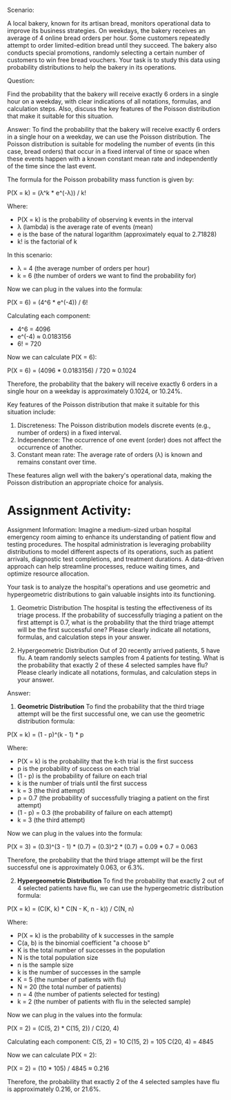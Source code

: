 Scenario:

A local bakery, known for its artisan bread, monitors operational data to improve its business strategies. On weekdays, the bakery receives an average of 4 online bread orders per hour. Some customers repeatedly attempt to order limited-edition bread until they succeed. The bakery also conducts special promotions, randomly selecting a certain number of customers to win free bread vouchers. Your task is to study this data using probability distributions to help the bakery in its operations.

Question:

Find the probability that the bakery will receive exactly 6 orders in a single hour on a weekday, with clear indications of all notations, formulas, and calculation steps. Also, discuss the key features of the Poisson distribution that make it suitable for this situation.


Answer:
To find the probability that the bakery will receive exactly 6 orders in a single hour on a weekday, we can use the Poisson distribution. The Poisson distribution is suitable for modeling the number of events (in this case, bread orders) that occur in a fixed interval of time or space when these events happen with a known constant mean rate and independently of the time since the last event.

The formula for the Poisson probability mass function is given by:

P(X = k) = (λ^k * e^(-λ)) / k!

Where:
- P(X = k) is the probability of observing k events in the interval
- λ (lambda) is the average rate of events (mean)
- e is the base of the natural logarithm (approximately equal to 2.71828)
- k! is the factorial of k

In this scenario:
- λ = 4 (the average number of orders per hour)
- k = 6 (the number of orders we want to find the probability for)

Now we can plug in the values into the formula:

P(X = 6) = (4^6 * e^(-4)) / 6!

Calculating each component:
- 4^6 = 4096
- e^(-4) ≈ 0.0183156
- 6! = 720

Now we can calculate P(X = 6):

P(X = 6) = (4096 * 0.0183156) / 720
          ≈ 0.1024

Therefore, the probability that the bakery will receive exactly 6 orders in a single hour on a weekday is approximately 0.1024, or 10.24%.

Key features of the Poisson distribution that make it suitable for this situation include:
1. Discreteness: The Poisson distribution models discrete events (e.g., number of orders) in a fixed interval.
2. Independence: The occurrence of one event (order) does not affect the occurrence of another.
3. Constant mean rate: The average rate of orders (λ) is known and remains constant over time.

These features align well with the bakery's operational data, making the Poisson distribution an appropriate choice for analysis.



# Assignment Activity:
Assignment Information:
Imagine a medium-sized urban hospital emergency room aiming to enhance its understanding of patient flow and testing procedures. The hospital administration is leveraging probability distributions to model different aspects of its operations, such as patient arrivals, diagnostic test completions, and treatment durations. A data-driven approach can help streamline processes, reduce waiting times, and optimize resource allocation. 

Your task is to analyze the hospital's operations and use geometric and hypergeometric distributions to gain valuable insights into its functioning. 

1. Geometric Distribution
The hospital is testing the effectiveness of its triage process. If the probability of successfully triaging a patient on the first attempt is 0.7, what is the probability that the third triage attempt will be the first successful one? Please clearly indicate all notations, formulas, and calculation steps in your answer. 

2. Hypergeometric Distribution
Out of 20 recently arrived patients, 5 have flu. A team randomly selects samples from 4 patients for testing. What is the probability that exactly 2 of these 4 selected samples have flu? Please clearly indicate all notations, formulas, and calculation steps in your answer. 


Answer:
1. **Geometric Distribution**
To find the probability that the third triage attempt will be the first successful one, we can use the geometric distribution formula:

P(X = k) = (1 - p)^(k - 1) * p

Where:
- P(X = k) is the probability that the k-th trial is the first success
- p is the probability of success on each trial
- (1 - p) is the probability of failure on each trial
- k is the number of trials until the first success
- k = 3 (the third attempt)
- p = 0.7 (the probability of successfully triaging a patient on the first attempt)
- (1 - p) = 0.3 (the probability of failure on each attempt)
- k = 3 (the third attempt)

Now we can plug in the values into the formula:

P(X = 3) = (0.3)^(3 - 1) * (0.7)
          = (0.3)^2 * (0.7)
          = 0.09 * 0.7
          = 0.063

Therefore, the probability that the third triage attempt will be the first successful one is approximately 0.063, or 6.3%.

2. **Hypergeometric Distribution**
To find the probability that exactly 2 out of 4 selected patients have flu, we can use the hypergeometric distribution formula:

P(X = k) = (C(K, k) * C(N - K, n - k)) / C(N, n)

Where:
- P(X = k) is the probability of k successes in the sample
- C(a, b) is the binomial coefficient "a choose b"
- K is the total number of successes in the population
- N is the total population size
- n is the sample size
- k is the number of successes in the sample
- K = 5 (the number of patients with flu)
- N = 20 (the total number of patients)
- n = 4 (the number of patients selected for testing)
- k = 2 (the number of patients with flu in the selected sample)

Now we can plug in the values into the formula:

P(X = 2) = (C(5, 2) * C(15, 2)) / C(20, 4)

Calculating each component:
C(5, 2) = 10
C(15, 2) = 105
C(20, 4) = 4845

Now we can calculate P(X = 2):

P(X = 2) = (10 * 105) / 4845
          ≈ 0.216

Therefore, the probability that exactly 2 of the 4 selected samples have flu is approximately 0.216, or 21.6%.